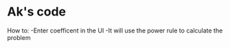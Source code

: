 # Ak's code

How to: 
-Enter coefficent in the UI
-It will use the power rule to calculate the problem 
